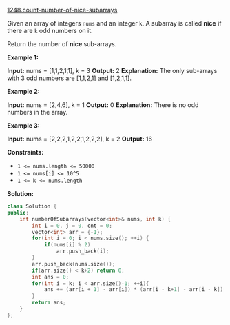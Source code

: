 [1248.count-number-of-nice-subarrays](https://leetcode.com/problems/count-number-of-nice-subarrays/)  

Given an array of integers `nums` and an integer `k`. A subarray is called **nice** if there are `k` odd numbers on it.

Return the number of **nice** sub-arrays.

**Example 1:**

**Input:** nums = \[1,1,2,1,1\], k = 3
**Output:** 2
**Explanation:** The only sub-arrays with 3 odd numbers are \[1,1,2,1\] and \[1,2,1,1\].

**Example 2:**

**Input:** nums = \[2,4,6\], k = 1
**Output:** 0
**Explanation:** There is no odd numbers in the array.

**Example 3:**

**Input:** nums = \[2,2,2,1,2,2,1,2,2,2\], k = 2
**Output:** 16

**Constraints:**

*   `1 <= nums.length <= 50000`
*   `1 <= nums[i] <= 10^5`
*   `1 <= k <= nums.length`  



**Solution:**  

```cpp
class Solution {
public:
    int numberOfSubarrays(vector<int>& nums, int k) {
        int i = 0, j = 0, cnt = 0;
        vector<int> arr = {-1};
        for(int i = 0; i < nums.size(); ++i) {
            if(nums[i] % 2)
                arr.push_back(i);
        }
        arr.push_back(nums.size());
        if(arr.size() < k+2) return 0;
        int ans = 0;
        for(int i = k; i < arr.size()-1; ++i){
            ans += (arr[i + 1] - arr[i]) * (arr[i - k+1] - arr[i - k]);
        }
        return ans;
    }
};
```
      